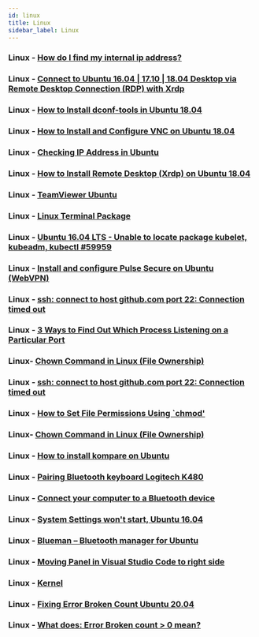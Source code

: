 ```yaml
---
id: linux
title: Linux
sidebar_label: Linux
---
```



### Linux - [How do I find my internal ip address?](https://askubuntu.com/questions/430853/how-do-i-find-my-internal-ip-address)

### Linux - [Connect to Ubuntu 16.04 | 17.10 | 18.04 Desktop via Remote Desktop Connection (RDP) with Xrdp](https://websiteforstudents.com/connect-to-ubuntu-16-04-17-10-18-04-desktop-via-remote-desktop-connection-rdp-with-xrdp/)

### Linux - [How to Install dconf-tools in Ubuntu 18.04](https://www.howtoinstall.me/ubuntu/18-04/dconf-tools/)

### Linux - [How to Install and Configure VNC on Ubuntu 18.04](https://www.digitalocean.com/community/tutorials/how-to-install-and-configure-vnc-on-ubuntu-18-04)

### Linux - [Checking IP Address in Ubuntu](https://itsfoss.com/check-ip-address-ubuntu/)

### Linux - [How to Install Remote Desktop (Xrdp) on Ubuntu 18.04](https://www.e2enetworks.com/help/knowledge-base/how-to-install-remote-desktop-xrdp-on-ubuntu-18-04/)

### Linux - [TeamViewer Ubuntu](https://linuxize.com/post/how-to-install-teamviewer-on-ubuntu-18-04/)

### Linux - [Linux Terminal Package](https://packagecontrol.io/packages/Terminal)

### Linux - [Ubuntu 16.04 LTS - Unable to locate package kubelet, kubeadm, kubectl #59959](https://github.com/kubernetes/kubernetes/issues/59959)


### Linux - [Install and configure Pulse Secure on Ubuntu (WebVPN)](https://research.reading.ac.uk/act/knowledgebase/install-and-configure-pulse-secure-on-ubuntu/)

### Linux - [ssh: connect to host github.com port 22: Connection timed out](https://stackoverflow.com/questions/15589682/ssh-connect-to-host-github-com-port-22-connection-timed-out)

### Linux - [3 Ways to Find Out Which Process Listening on a Particular Port](https://www.tecmint.com/find-out-which-process-listening-on-a-particular-port/)

### Linux- [Chown Command in Linux (File Ownership)](https://linuxize.com/post/linux-chown-command/)

### Linux - [ssh: connect to host github.com port 22: Connection timed out](https://stackoverflow.com/questions/15589682/ssh-connect-to-host-github-com-port-22-connection-timed-out)

### Linux - [How to Set File Permissions Using `chmod'](https://www.washington.edu/computing/unix/permissions.html)

### Linux- [Chown Command in Linux (File Ownership)](https://linuxize.com/post/linux-chown-command/)

### Linux - [How to install kompare on Ubuntu](https://snapcraft.io/install/kompare/ubuntu)

### Linux - [Pairing Bluetooth keyboard Logitech K480](https://www.linuxquestions.org/questions/linux-hardware-18/pairing-bluetooth-keyboard-logitech-k480-4175613889/)

### Linux - [Connect your computer to a Bluetooth device](https://help.ubuntu.com/stable/ubuntu-help/bluetooth-connect-device.html.en)

### Linux - [System Settings won't start, Ubuntu 16.04](https://askubuntu.com/questions/864723/system-settings-wont-start-ubuntu-16-04)

### Linux - [Blueman – Bluetooth manager for Ubuntu](https://www.ubuntugeek.com/blueman-bluetooth-manager-for-ubuntu.html)

### Linux - [Moving Panel in Visual Studio Code to right side](https://stackoverflow.com/questions/41874426/moving-panel-in-visual-studio-code-to-right-side)

### Linux - [Kernel](https://www.redhat.com/en/topics/linux/what-is-the-linux-kernel)


### Linux - [Fixing Error Broken Count Ubuntu 20.04](https://tutorialforlinux.com/2020/04/08/ubuntu-20-04-fix-error-broken-count-0-issue-easy-guide/)

### Linux - [What does: Error Broken count > 0 mean?](https://askubuntu.com/questions/263460/what-does-error-broken-count-0-mean)
